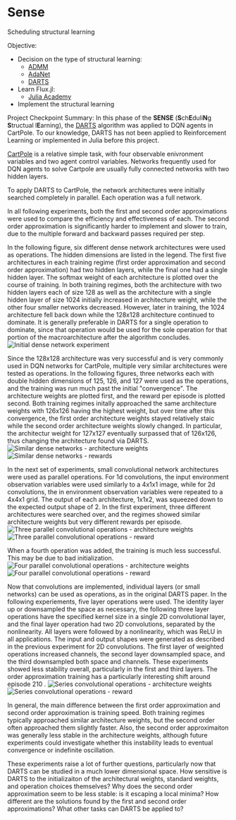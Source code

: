 # Sense
Scheduling structural learning

Objective:
  + Decision on the type of structural learning:
    + [ADMM](http://openaccess.thecvf.com/content_ECCV_2018/papers/Tianyun_Zhang_A_Systematic_DNN_ECCV_2018_paper.pdf)
    + [AdaNet](https://arxiv.org/pdf/1607.01097.pdf)
    + [DARTS](https://arxiv.org/pdf/1806.09055.pdf)
  + Learn Flux.jl:
    + [Julia Academy](https://juliaacademy.com/p/introduction-to-machine-learning)
  + Implement the structural learning


Project Checkpoint Summary:
In this phase of the **SENSE** (**S**ch**E**duli**N**g **S**tructual l**E**arning), the [DARTS](https://arxiv.org/abs/1806.09055) algorithm was applied to DQN agents in CartPole. To our knowledge, DARTS has not been applied to Reinforcement Learning or implemented in Julia before this project.

[CartPole](https://github.com/openai/gym/wiki/CartPole-v0) is a relative simple task, with four observable enivronment variables and two agent control variables. Networks frequently used for DQN agents to solve Cartpole are usually fully connected networks with two hidden layers. 

To apply DARTS to CartPole, the network architectures were initially searched completely in parallel. Each operation was a full network. 

In all following experiments, both the first and second order approximations were used to compare the efficiency and effectiveness of each. The second order approximation is significantly harder to implement and slower to train, due to the multiple forward and backward passes required per step. 

In the following figure, six different dense network architectures were used as operations. The hidden dimensions are listed in the legend. The first five architectures in each training regime (first order approximation and second order approximation) had two hidden layers, while the final one had a single hidden layer. The softmax weight of each architecture is plotted over the course of training. In both training regimes, both the architecture with two hidden layers each of size 128 as well as the architecture with a single hidden layer of size 1024 initially increased in architecture weight, while the other four smaller networks decreased. However, later in training, the 1024 architecture fell back down while the 128x128 architecture continued to dominate. It is generally preferable in DARTS for a single operation to dominate, since that operation would be used for the sole operation for that portion of the macroarchitecture after the algorithm concludes. 
![Initial dense network experiment](https://uc2e19bbfc5576e96e3a46a250e0.previews.dropboxusercontent.com/p/thumb/AAzrxv4NKChlSNzZadKX8NPgwJGn44JMF5bBlDeG3341-TnQosxvbEeQcMERKEOrBkwCDTsfb8AMjmXZf-WiMh4ZH75tEhMkhISf_vIIX0ED8U2i2zJiJZIA8NVH-Fiqi3_qO3ZDzAcZVEyiM2SRRu6nT886H3a1BTZ_lMAeC1OzqZW64Q2g9jdBSaxPyHRPel4hJ5rqrppVA-AQir0SHkD8_W3Zwts_3t13B2vnMqdSMPvTSfhfNlwV3-xxIMbEBbA-NFripoDMFfQPbWv6Zq9d5YJBYDjri31KU1DhHswrMNYnXmQZJMlIhnGAsG81KItdzY-y7yISUfxtWelFyxDjgtR1HVRve_v279rtWJIDcZPcvry7BEsPdlR3mn6OGx4/p.png)


Since the 128x128 architecture was very successful and is very commonly used in DQN networks for CartPole, multiple very similar architectures were tested as operations. In the following figures, three networks each with double hidden dimensions of 125, 126, and 127 were used as the operations, and the training was run much past the initial "convergence". The architecture weights are plotted first, and the reward per episode is plotted second. Both training regimes initally approached the same architecture weights with 126x126 having the highest weight, but over time after this convergence, the first order architecture weights stayed relatively staic while the second order architecture weights slowly changed. In particular, the architectur weight for 127x127 eventually surpassed that of 126x126, thus changing the architecture found via DARTS.
![Similar dense networks - architecture weights](https://uc2085d94cb98981264e83150905.previews.dropboxusercontent.com/p/thumb/AAwO5BfJkSMSZMFYd8YxHlHuTXb9DjtPyO0XdWgEn0OIFpJ4ryZe4gJwPnMQ0NgFydvZKUEwKcNg_sO7MgSEeWf8iWaDUdOp_2JGBWVAQcXKm0EnByOAVBQ7mrD5YgerSKq3oqBwoipQvhrBDIqPX4inyGmjIRbZ8gNTFV1dQvptInAtlH7nx_qsI_w7cENhLlCLNbJ0NrD2Uc9J-zcmwnBdE8TtfzbWg2cW11n7HYnEg4Mm4eqjp3EUWMuJfUQsiRJuLp8zgCu8Vimuopjn2XaHSt9vdNGq-5BV45Y3UsQ0XtYr86-wDEcSfUbbVAxVQmVlll-EoU7DL6HEH8z3NWfdniEA3JHWjsVRFzp1b_kw9I4eeM8vjRu5F-wyQYxYGts/p.png)
![Similar dense networks - rewards](https://uc191b376dbd229c89eb1359919a.previews.dropboxusercontent.com/p/thumb/AAypuTNdEnM2D0Lreq-uHQVLe7_QRybUDhfoiKK6gAFsFsvG-ESp_0mafmmLrOovWTPQcT9xZg49TGL6Qw_FcQ0ZOnJfQakdd4IYeAByAiZTg1U7UGEusJ1qHtfTcZYlHY3ZBa2sqg0_dgzUcOLuizrBeffdyPUYnkyN-WwpweI3gWCquA4NJVNVTPuC62nnmairB64U6xw7g9pFkcyvBURo4-k1zC0cIJEkt-YzYOgSe6E2Ojt8nX-CjSJNqVjnlL9-hSAjJTSbNB2qs--EQk2zw5BA9fJUNyPfXs6-6tiQiQ-fsrZwA0QO9mOUTMOA-GWgTf4-3a0rIJXd1kefZ_lum81EM_lg7BsX032oHPpDaEt67GTepPoH5-3jojgaBEw/p.png)

In the next set of experiments, small convolutional network architectures were used as parallel operations. For 1d convolutions, the input environment observation variables were used similarly to a 4x1x1 image, while for 2d convolutions, the in environment observation variables were repeated to a 4x4x1 grid. The output of each architecture, 1x1x2, was squeezed down to the expected output shape of 2. In the first experiment, three different architectures were searched over, and the regimes showed similar architecture weights but very different rewards per episode. 
![Three parallel convolutional operations - architecture weights](https://ucc10dfef5230a25483a13c8b079.previews.dropboxusercontent.com/p/thumb/AAwVI_L0rzS6WMUeVgOUC9AaAvbJeaDfbFaX9ptlTDirpVmXciaJBPWMMpg6zkGFETDeQ5__B56wetBRzHEBSqQfzm1POJPHoE9Nu76ZjCXDxXVMsu-eFkfyfA3lQL-SQONvxFTAgnCVfxakP4Q9-abbQkuvpSbr-iX74DsTXStA6ulDfv3GgMubwpJbILfhdKm81zmeVce-kBJvBJaUdnpG_NNwQhpcdruS_Jef1PCRpvHTN-AklSLzvEpYr4_0oEzTPmmi6kVMU8dH6i1wg6GZhgqbeTbskdTnSV_ZyhvnJLlsYZEi1gI6z1kB4mO17NC3SHOp6gfQeCVLYSYsFHZFzLfjPigl745GKqMsqnHHhWlhKm-zcXvG3NqFcFsv5_4/p.png)
![Three parallel convolutional operations - reward](https://uc69181d486e13c09447f9d628a8.previews.dropboxusercontent.com/p/thumb/AAzcWPS3mE6qy0dQj6uQRMbmsyZvr78tZuAy8NnoOaZ2UBJoFWP2n4ksgNGZwU8Rabj2fl8E8ZZ1Ozr5ooBK9M8VM85yJrWO4F4RPOgXCu-Uju5CR_34_N3LORx7PB-nqMefFFpBQWOMkmnCeuAdR7GGohL0p2iciW-vg46ZPIkCik64m9zFvOZd7Lc7gkPWIswNEawuwLQPmyFT9AGm9YXOKeZArEOAoqz6E2_WwyIQVauY0bhocIenEXMNHWtfJBIJ-6dwhEkJ83ryPIWAcF8fbGiZ0nY1uh-vFZnRvT_JC9ao7stMfF2fu2QsF0O5nuglYs2YOeI2vL88YhmMA48ysbCh1g04YsDiUEqy4S24E25hK2DL3pCUS7BMaffGcDw/p.png)

When a fourth operation was added, the training is much less successful. This may be due to bad initialization.
![Four parallel convolutional operations - architecture weights](https://ucd9d88d0bf46951563b2e6eee78.previews.dropboxusercontent.com/p/thumb/AAxvL3W9nb6TGFSfw9D8sGeffjddvfK9tspQrZNBgN_c_QNsAq4-0mFl0iVCHWRpWFOSS4r5M4TV1YApxv2zIJ_SmU2OkoqCMFskpcd0gqiAVowL2sojDugUn_-_8dLfRvam--j2X2i2dmhGCdudd-_A-aAuRlM0zdvAQrZee_8Gx4Dc9svTEywAwz3pH0GV5TDE1RRgwk1Aqf7k7Jv_elRftKxkRtqZk_FZVGsaSMjWM9kIv-ZYMuR2x_4fn3uMfSIqBCS1llLyKsreD2gMZbHFq9dboMTlJo2TretA6lobaZvuwSee1zZ6Z7LTIrQNABWUGxHq4YIBYeyqTMTktFP3774-VN0XMJnRPMeHtL-XSZSXGgAUtM0QByzY_Ur0hag/p.png)
![Four parallel convolutional operations - reward](https://ucb9aa21d16f10957f67b47178d4.previews.dropboxusercontent.com/p/thumb/AAx2cQQT9nUKL0z58riMChMf4FxKgF2Yc3PoiMjBPQeBzSN0dtCMhAHLKSqieWQLKqY-3en8tcBicdFuQ4cj2vcRqM8uKttDA49ypCPTvLwHGKxtv0SStodcTxcgjPgqULUh3y5Ek702m2OV0MQNXSclYfuhqDm_RVLupRKvfeo7kWjM8Xr5iHPszU3NRfFaEPnzpDR5yVUPkWjS0QuVurIo2XlEGo1efVd_8PMWrpmcpmNs74k3-1MNMEsC8fLfc16ip_vFSbKqBVWAy1GC-yB1L08XBQMVMez64s4g6zY1AtyFVogv8mnnnfrno9P9MJGSRGt7A7whIC95UlJVzFDBhevEzh2Osa8X6Qjrzuai26XYNzWLkvl3YCANRrvQyjk/p.png)

Now that convolutions are implemented, individual layers (or small networks) can be used as operations, as in the original DARTS paper. In the following experiements, five layer operations were used. The identity layer up or downsampled the space as necessary, the following three layer operations have the specified kernel size in a single 2D convolutional layer, and the final layer operation had two 2D convolutions, separated by the nonlinearity. All layers were followed by a nonlinearity, which was ReLU in all applications. The input and output shapes were generated as described in the previous experiment for 2D convolutions.  The first layer of weighted operations increased channels, the second layer downsampled space, and the third downsampled both space and channels. These experiments showed less stability overall, particularly in the first and third layers. The order approximation training has a particularly interesting shift around episode 210 .
![Series convolutional operations - architecture weights](https://uc05f9a7000731f8752d04296eb6.previews.dropboxusercontent.com/p/thumb/AAxb6x4ndrKaszsOvvU6qmMTNUcbldFUSdqMVtz4f9BrknR0y59OjSOhfhgsYeX4MrA1rCS3TpR2YNn7bPbxKVUxn3WGHCVtLg4euaWNTMQ9T0HTyk5TPFy7Yc2_uz2KoG3t3HVgqOKVR--n9LlDix0IR0EIWdGbMaRsrKaofaPCqDXAeX9DNu6tJboJmRy29kneE7a5Q87C14jQmE3wvkY-CEPMYlVKfDUk7CRTSL0yKaAPy6LySD83Y5jAgCN0KR5tPizfYz4epKt1QPTTM2BPXGsAuh68Mj8b5wyYKAx0lIxQYH_Ib8_UWmF03QjZ-ziUt1NCbVVlSMRtbFCbEEa0reHKN802rHCrVuXt01RlEhWakjxEoSxkLybaxqGZNz8W7Wf3uiVqhjtpDxvO4JG6/p.png)
![Series convolutional operations - reward](https://uc82f03e688bafe39fe63be8f162.previews.dropboxusercontent.com/p/thumb/AAwvzFwXliZRqPiqXl5cFPTMRMK5XBMdXTyoHPmf9VC8RxQKmJP8dK-zAh9iZdv6LuaeMgVymi0f5shqAyxarqJ5dsgArj5gUpoydaLgwlMg5zFhHCS1Tlrecb29Y6Xq9MNfavCPE0PS3BKQqKQz2qnVkXlTx3_IhriW9tyJeYGFYFZhNC-dy85QCWyrihW-N4Bn-WfYeUO8ekj_vSJIo0f1qtgyRvl4JlriSTBLMz6mxyd1hfbpIatuqYZLtp38qPJsET7bmqhKw7ODct1MHFqQPcj1_H4Bg62rgnV1Yhe-Goy_MBngiPXSqFsyR7vsL7vu_Cr-lYeGahPsvxGBcaEfY8aVuCSZfsnL2IYxt4IWZOYIY7aQ5--FVQvHhjlU290/p.png)

In general, the main difference between the first order approximation and second order approximation is training speed. Both training regimes typically approached similar architecture weights, but the second order often approached them slightly faster. Also, the second order approximaiton was generally less stable in the architecture weights, although future experiments could investigate whether this instability leads to eventual convergence or indefinite oscillation.

These experiments raise a lot of further questions, particularly now that DARTS can be studied in a much lower dimensional space. How sensitive is DARTS to the initializaiton of the architectural weights, standard weights, and operation choices themselves? Why does the second order approximation seem to be less stable: is it escaping a local minima? How different are the solutions found by the first and second order approximations? What other tasks can DARTS be applied to?
